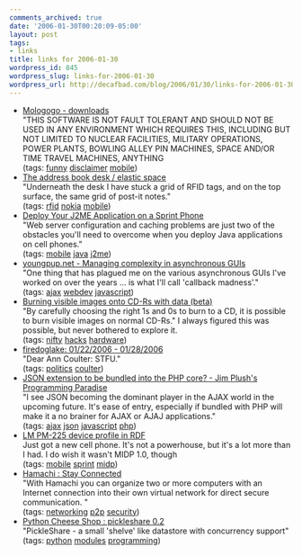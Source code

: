 ```yaml
---
comments_archived: true
date: '2006-01-30T00:20:09-05:00'
layout: post
tags:
- links
title: links for 2006-01-30
wordpress_id: 845
wordpress_slug: links-for-2006-01-30
wordpress_url: http://decafbad.com/blog/2006/01/30/links-for-2006-01-30
---
```

<ul class="delicious">
	<li>
		<div class="delicious-link"><a href="http://www.mologogo.com/downloads/list">Mologogo - downloads</a></div>
		<div class="delicious-extended">"THIS SOFTWARE IS NOT FAULT TOLERANT AND SHOULD NOT BE USED IN ANY ENVIRONMENT WHICH REQUIRES THIS, INCLUDING BUT NOT LIMITED TO NUCLEAR FACILITIES, MILITARY OPERATIONS, POWER PLANTS, BOWLING ALLEY PIN MACHINES, SPACE AND/OR TIME TRAVEL MACHINES, ANYTHING</div>
		<div class="delicious-tags">(tags: <a href="http://del.icio.us/deusx/funny">funny</a> <a href="http://del.icio.us/deusx/disclaimer">disclaimer</a> <a href="http://del.icio.us/deusx/mobile">mobile</a>)</div>
	</li>
	<li>
		<div class="delicious-link"><a href="http://www.elasticspace.com/2005/12/address-book-desk">The address book desk / elastic space</a></div>
		<div class="delicious-extended">"Underneath the desk I have stuck a grid of RFID tags, and on the top surface, the same grid of post-it notes."</div>
		<div class="delicious-tags">(tags: <a href="http://del.icio.us/deusx/rfid">rfid</a> <a href="http://del.icio.us/deusx/nokia">nokia</a> <a href="http://del.icio.us/deusx/mobile">mobile</a>)</div>
	</li>
	<li>
		<div class="delicious-link"><a href="http://www.devx.com/Java/Article/10688/1954?pf=true">Deploy Your J2ME Application on a Sprint Phone</a></div>
		<div class="delicious-extended">"Web server configuration and caching problems are just two of the obstacles you'll need to overcome when you deploy Java applications on cell phones."</div>
		<div class="delicious-tags">(tags: <a href="http://del.icio.us/deusx/mobile">mobile</a> <a href="http://del.icio.us/deusx/java">java</a> <a href="http://del.icio.us/deusx/j2me">j2me</a>)</div>
	</li>
	<li>
		<div class="delicious-link"><a href="http://youngpup.net/2006/20060128022344">youngpup.net - Managing complexity in asynchronous GUIs</a></div>
		<div class="delicious-extended">"One thing that has plagued me on the various asynchronous GUIs I've worked on over the years ... is what I'll call 'callback madness'."</div>
		<div class="delicious-tags">(tags: <a href="http://del.icio.us/deusx/ajax">ajax</a> <a href="http://del.icio.us/deusx/webdev">webdev</a> <a href="http://del.icio.us/deusx/javascript">javascript</a>)</div>
	</li>
	<li>
		<div class="delicious-link"><a href="http://www.instructables.com/ex/i/6227EC9EE1DB1028ABAA001143E7E506/?ALLSTEPS">Burning visible images onto CD-Rs with data (beta)</a></div>
		<div class="delicious-extended">"By carefully choosing the right 1s and 0s to burn to a CD, it is possible to burn visible images on normal CD-Rs."  I always figured this was possible, but never bothered to explore it.</div>
		<div class="delicious-tags">(tags: <a href="http://del.icio.us/deusx/nifty">nifty</a> <a href="http://del.icio.us/deusx/hacks">hacks</a> <a href="http://del.icio.us/deusx/hardware">hardware</a>)</div>
	</li>
	<li>
		<div class="delicious-link"><a href="http://firedoglake.blogspot.com/2006_01_22_firedoglake_archive.html#113839261464215761">firedoglake: 01/22/2006 - 01/28/2006</a></div>
		<div class="delicious-extended">"Dear Ann Coulter: STFU."</div>
		<div class="delicious-tags">(tags: <a href="http://del.icio.us/deusx/politics">politics</a> <a href="http://del.icio.us/deusx/coulter">coulter</a>)</div>
	</li>
	<li>
		<div class="delicious-link"><a href="http://www.litfuel.net/plush/?postid=107">JSON extension to be bundled into the PHP core? - Jim Plush's Programming Paradise</a></div>
		<div class="delicious-extended">"I see JSON becoming the dominant player in the AJAX world in the upcoming future. It's ease of entry, especially if bundled with PHP will make it a no brainer for AJAX or AJAJ applications."</div>
		<div class="delicious-tags">(tags: <a href="http://del.icio.us/deusx/ajax">ajax</a> <a href="http://del.icio.us/deusx/json">json</a> <a href="http://del.icio.us/deusx/javascript">javascript</a> <a href="http://del.icio.us/deusx/php">php</a>)</div>
	</li>
	<li>
		<div class="delicious-link"><a href="http://device.sprintpcs.com/LG/PM225/PM225V08.rdf">LM PM-225 device profile in RDF</a></div>
		<div class="delicious-extended">Just got a new cell phone.  It's not a powerhouse, but it's a lot more than I had.  I do wish it wasn't MIDP 1.0, though</div>
		<div class="delicious-tags">(tags: <a href="http://del.icio.us/deusx/mobile">mobile</a> <a href="http://del.icio.us/deusx/sprint">sprint</a> <a href="http://del.icio.us/deusx/midp">midp</a>)</div>
	</li>
	<li>
		<div class="delicious-link"><a href="http://www.hamachi.cc/">Hamachi : Stay Connected</a></div>
		<div class="delicious-extended">"With Hamachi you can organize two or more computers with an Internet connection into their own virtual network for direct secure communication. "</div>
		<div class="delicious-tags">(tags: <a href="http://del.icio.us/deusx/networking">networking</a> <a href="http://del.icio.us/deusx/p2p">p2p</a> <a href="http://del.icio.us/deusx/security">security</a>)</div>
	</li>
	<li>
		<div class="delicious-link"><a href="http://cheeseshop.python.org/pypi/pickleshare/0.2">Python Cheese Shop : pickleshare 0.2</a></div>
		<div class="delicious-extended">"PickleShare - a small 'shelve' like datastore with concurrency support"</div>
		<div class="delicious-tags">(tags: <a href="http://del.icio.us/deusx/python">python</a> <a href="http://del.icio.us/deusx/modules">modules</a> <a href="http://del.icio.us/deusx/programming">programming</a>)</div>
	</li>
</ul>
